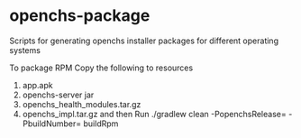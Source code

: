 # openchs-package
Scripts for generating openchs installer packages for different operating systems

To package RPM
Copy the following to resources
1. app.apk
2. openchs-server jar
3. openchs_health_modules.tar.gz
4. openchs_impl.tar.gz
and then Run
./gradlew clean -PopenchsRelease=<release-number> -PbuildNumber=<build-number> buildRpm
